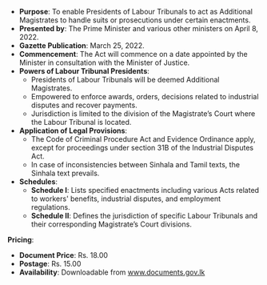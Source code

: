 - **Purpose**: To enable Presidents of Labour Tribunals to act as Additional Magistrates to handle suits or prosecutions under certain enactments.
- **Presented by**: The Prime Minister and various other ministers on April 8, 2022.
- **Gazette Publication**: March 25, 2022.
- **Commencement**: The Act will commence on a date appointed by the Minister in consultation with the Minister of Justice.
- **Powers of Labour Tribunal Presidents**:
  - Presidents of Labour Tribunals will be deemed Additional Magistrates.
  - Empowered to enforce awards, orders, decisions related to industrial disputes and recover payments.
  - Jurisdiction is limited to the division of the Magistrate’s Court where the Labour Tribunal is located.
- **Application of Legal Provisions**:
  - The Code of Criminal Procedure Act and Evidence Ordinance apply, except for proceedings under section 31B of the Industrial Disputes Act.
  - In case of inconsistencies between Sinhala and Tamil texts, the Sinhala text prevails.
- **Schedules**:
  - **Schedule I**: Lists specified enactments including various Acts related to workers' benefits, industrial disputes, and employment regulations.
  - **Schedule II**: Defines the jurisdiction of specific Labour Tribunals and their corresponding Magistrate’s Court divisions.

**Pricing**:
- **Document Price**: Rs. 18.00
- **Postage**: Rs. 15.00
- **Availability**: Downloadable from www.documents.gov.lk